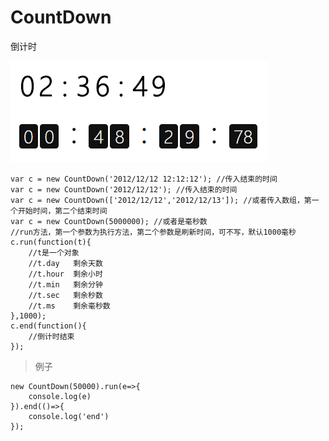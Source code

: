 # CountDown
倒计时


![avatar](https://github.com/Takeos/CountDown/blob/master/demo.gif)


```
var c = new CountDown('2012/12/12 12:12:12'); //传入结束的时间
var c = new CountDown('2012/12/12'); //传入结束的时间
var c = new CountDown(['2012/12/12','2012/12/13']); //或者传入数组，第一个开始时间，第二个结束时间
var c = new CountDown(5000000); //或者是毫秒数
//run方法，第一个参数为执行方法，第二个参数是刷新时间，可不写，默认1000毫秒
c.run(function(t){
    //t是一个对象
    //t.day   剩余天数
    //t.hour  剩余小时
    //t.min   剩余分钟
    //t.sec   剩余秒数
    //t.ms    剩余毫秒数
},1000);
c.end(function(){
    //倒计时结束
});
```


>例子

```
new CountDown(50000).run(e=>{
    console.log(e)
}).end(()=>{
    console.log('end')
});
```
